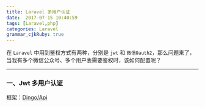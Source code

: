 ```yaml
---
title: Laravel 多用户认证
date:  2017-07-15 10:40:59
tags: [Laravel,php]
categories: Laravel
grammar_cjkRuby: true
---
```


在 `Laravel` 中用到鉴权方式有两种，分别是 `jwt` 和 `微信Oauth2`，那么问题来了，当我有多个微信公众号、多个用户表需要鉴权时，该如何配置呢？

<!-- more -->

---

### 一、Jwt 多用户认证
框架：[Dingo/Api](https://github.com/dingo/api)

